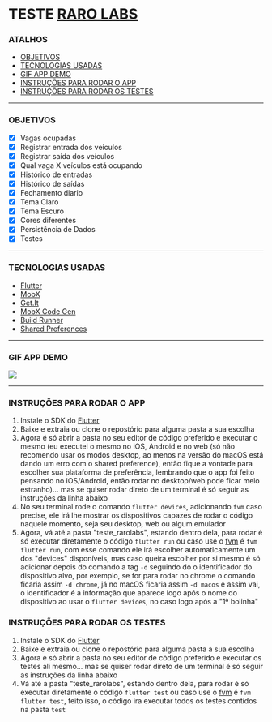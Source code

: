 # TESTE [RARO LABS](https://rarolabs.com.br)

### ATALHOS

- [OBJETIVOS](#objetivos)
- [TECNOLOGIAS USADAS](#tecnologias-usadas)
- [GIF APP DEMO](#gif-app-demo)
- [INSTRUÇÕES PARA RODAR O APP](#instruções-para-rodar-o-app)
- [INSTRUÇÕES PARA RODAR OS TESTES](#instruções-para-rodar-os-testes)

------------

### OBJETIVOS

- [x] Vagas ocupadas
- [x] Registrar entrada dos veículos
- [x] Registrar saída dos veículos
- [x] Qual vaga X veículos está ocupando
- [x] Histórico de entradas
- [x] Histórico de saídas
- [x] Fechamento diario
- [x] Tema Claro
- [x] Tema Escuro
- [x] Cores diferentes
- [x] Persistência de Dados
- [x] Testes

------------

### TECNOLOGIAS USADAS

- [Flutter](https://flutter.dev)
- [MobX](https://pub.dev/packages/mobx)
- [Get.It](https://pub.dev/packages/get_it)
- [MobX Code Gen](https://pub.dev/packages/mobx_codegen)
- [Build Runner](https://pub.dev/packages/build_runner)
- [Shared Preferences](https://pub.dev/packages/shared_preferences)

------------

### GIF APP DEMO

<img src="https://github.com/mazieri/img/blob/main/demo%20app%20raro%20labs.gif">

------------

### INSTRUÇÕES PARA RODAR O APP

1. Instale o SDK do [Flutter](https://flutter.dev)
2. Baixe e extraia ou clone o repostório para alguma pasta a sua escolha
3. Agora é só abrir a pasta no seu editor de código preferido e executar o mesmo (eu executei o mesmo no iOS, Android e no web (só não recomendo usar os modos desktop, ao menos na versão do macOS está dando um erro com o shared preference), então fique a vontade para escolher sua plataforma de preferência, lembrando que o app foi feito pensando no iOS/Android, então rodar no desktop/web pode ficar meio estranho)... mas se quiser rodar direto de um terminal é só seguir as instruções da linha abaixo
4. No seu terminal rode o comando ```flutter devices```, adicionando ```fvm``` caso precise, ele irá lhe mostrar os dispositivos capazes de rodar o código naquele momento, seja seu desktop, web ou algum emulador
5. Agora, vá até a pasta "teste_rarolabs", estando dentro dela, para rodar é só executar diretamente o código ```flutter run``` ou caso use o [fvm](https://fvm.app) é ```fvm flutter run```, com esse comando ele irá escolher automaticamente um dos "devices" disponíveis, mas caso queira escolher por si mesmo é só adicionar depois do comando a tag ```-d``` seguindo do o identificador do dispositivo alvo, por exemplo, se for para rodar no chrome o comando ficaria assim ```-d chrome```, já no macOS ficaria assim ```-d macos``` e assim vai, o identificador é a informação que aparece logo após o nome do dispositivo ao usar o ```flutter devices```, no caso logo após a "1ª bolinha" 

### INSTRUÇÕES PARA RODAR OS TESTES

1. Instale o SDK do [Flutter](https://flutter.dev)
2. Baixe e extraia ou clone o repostório para alguma pasta a sua escolha
3. Agora é só abrir a pasta no seu editor de código preferido e executar os testes ali mesmo... mas se quiser rodar direto de um terminal é só seguir as instruções da linha abaixo
4. Vá até a pasta "teste_rarolabs", estando dentro dela, para rodar é só executar diretamente o código ```flutter test``` ou caso use o [fvm](https://fvm.app) é ```fvm flutter test```, feito isso, o código ira executar todos os testes contidos na pasta ```test```
